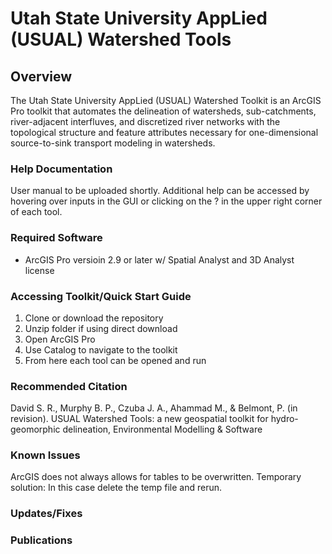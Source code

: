 # Utah State University AppLied (USUAL) Watershed Tools

## Overview
The Utah State University AppLied (USUAL) Watershed Toolkit is an ArcGIS Pro toolkit that automates the delineation of watersheds, sub-catchments, river-adjacent interfluves, and discretized river networks with the topological structure and feature attributes necessary for one-dimensional source-to-sink transport modeling in watersheds. 

### Help Documentation
User manual to be uploaded shortly. Additional help can be accessed by hovering over inputs in the GUI or clicking on the ? in the upper right corner of each tool. 

### Required Software

- ArcGIS Pro versioin 2.9 or later w/ Spatial Analyst and 3D Analyst license

### Accessing Toolkit/Quick Start Guide

1) Clone or download the repository
2) Unzip folder if using direct download
3) Open ArcGIS Pro
4) Use Catalog to navigate to the toolkit
5) From here each tool can be opened and run

### Recommended Citation
David S. R., Murphy B. P., Czuba J. A., Ahammad M., & Belmont, P. (in revision). USUAL Watershed Tools: a new geospatial toolkit for hydro-geomorphic delineation, Environmental Modelling & Software

### Known Issues
ArcGIS does not always allows for tables to be overwritten. Temporary solution: In this case delete the temp file and rerun. 

### Updates/Fixes


### Publications
